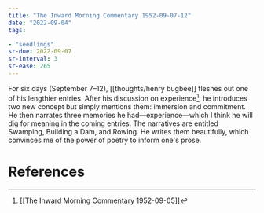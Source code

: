 ```yaml
---
title: "The Inward Morning Commentary 1952-09-07-12"
date: "2022-09-04"
tags:

- "seedlings"
sr-due: 2022-09-07
sr-interval: 3
sr-ease: 265
---
```


For six days (September 7–12), [[thoughts/henry bugbee]] fleshes out one of his lengthier entries. After his discussion on experience[^1], he introduces two new concept but simply mentions them: immersion and commitment. He then narrates three memories he had—experience—which I think he will dig for meaning in the coming entries. The narratives are entitled Swamping, Building a Dam, and Rowing. He writes them beautifully, which convinces me of the power of poetry to inform one's prose.

# References

[^1]: [[The Inward Morning Commentary 1952-09-05]]